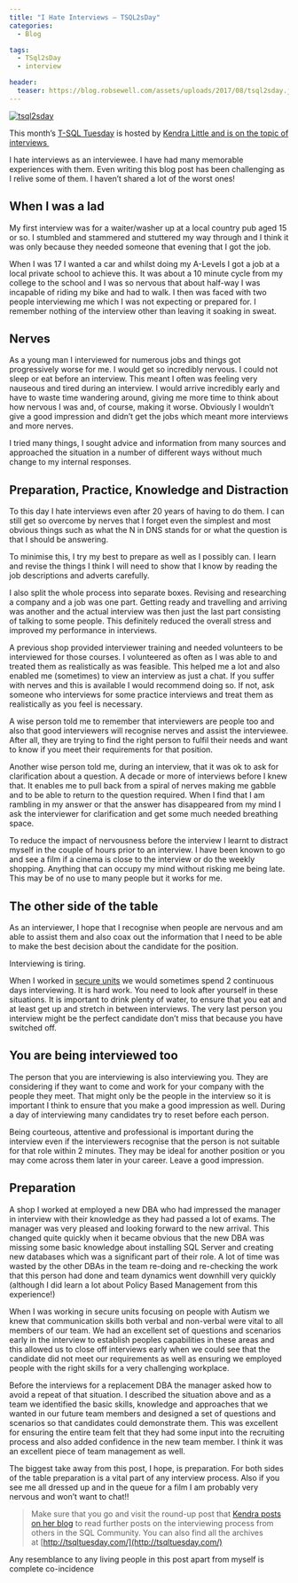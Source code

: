 ```yaml
---
title: "I Hate Interviews – TSQL2sDay"
categories:
  - Blog

tags:
  - TSql2sDay
  - interview

header:
  teaser: https://blog.robsewell.com/assets/uploads/2017/08/tsql2sday.jpg
---
```

[![tsql2sday](https://blog.robsewell.com/assets/uploads/2017/08/tsql2sday.jpg)](https://littlekendra.com/2017/08/01/tsql-tuesday-93-interviewing-patterns-anti-patterns/)

This month’s [T-SQL Tuesday](http://tsqltuesday.com/) is hosted by [Kendra Little and is on the topic of interviews ](https://littlekendra.com/2017/08/01/tsql-tuesday-93-interviewing-patterns-anti-patterns/)

I hate interviews as an interviewee. I have had many memorable experiences with them. Even writing this blog post has been challenging as I relive some of them. I haven’t shared a lot of the worst ones!

When I was a lad
----------------

My first interview was for a waiter/washer up at a local country pub aged 15 or so. I stumbled and stammered and stuttered my way through and I think it was only because they needed someone that evening that I got the job.

When I was 17 I wanted a car and whilst doing my A-Levels I got a job at a local private school to achieve this. It was about a 10 minute cycle from my college to the school and I was so nervous that about half-way I was incapable of riding my bike and had to walk. I then was faced with two people interviewing me which I was not expecting or prepared for. I remember nothing of the interview other than leaving it soaking in sweat.

Nerves
------

As a young man I interviewed for numerous jobs and things got progressively worse for me. I would get so incredibly nervous. I could not sleep or eat before an interview. This meant I often was feeling very nauseous and tired during an interview. I would arrive incredibly early and have to waste time wandering around, giving me more time to think about how nervous I was and, of course, making it worse. Obviously I wouldn’t give a good impression and didn’t get the jobs which meant more interviews and more nerves.

I tried many things, I sought advice and information from many sources and approached the situation in a number of different ways without much change to my internal responses.

Preparation, Practice, Knowledge and Distraction
------------------------------------------------

To this day I hate interviews even after 20 years of having to do them. I can still get so overcome by nerves that I forget even the simplest and most obvious things such as what the N in DNS stands for or what the question is that I should be answering.

To minimise this, I try my best to prepare as well as I possibly can. I learn and revise the things I think I will need to show that I know by reading the job descriptions and adverts carefully.

I also split the whole process into separate boxes. Revising and researching a company and a job was one part. Getting ready and travelling and arriving was another and the actual interview was then just the last part consisting of talking to some people. This definitely reduced the overall stress and improved my performance in interviews.

A previous shop provided interviewer training and needed volunteers to be interviewed for those courses. I volunteered as often as I was able to and treated them as realistically as was feasible. This helped me a lot and also enabled me (sometimes) to view an interview as just a chat. If you suffer with nerves and this is available I would recommend doing so. If not, ask someone who interviews for some practice interviews and treat them as realistically as you feel is necessary.

A wise person told me to remember that interviewers are people too and also that good interviewers will recognise nerves and assist the interviewee. After all, they are trying to find the right person to fulfil their needs and want to know if you meet their requirements for that position.

Another wise person told me, during an interview, that it was ok to ask for clarification about a question. A decade or more of interviews before I knew that. It enables me to pull back from a spiral of nerves making me gabble and to be able to return to the question required. When I find that I am rambling in my answer or that the answer has disappeared from my mind I ask the interviewer for clarification and get some much needed breathing space.

To reduce the impact of nervousness before the interview I learnt to distract myself in the couple of hours prior to an interview. I have been known to go and see a film if a cinema is close to the interview or do the weekly shopping. Anything that can occupy my mind without risking me being late. This may be of no use to many people but it works for me.

The other side of the table
---------------------------

As an interviewer, I hope that I recognise when people are nervous and am able to assist them and also coax out the information that I need to be able to make the best decision about the candidate for the position.

Interviewing is tiring.

When I worked in [secure units](https://en.wikipedia.org/wiki/Psychiatric_hospital#Secure_units) we would sometimes spend 2 continuous days interviewing. It is hard work. You need to look after yourself in these situations. It is important to drink plenty of water, to ensure that you eat and at least get up and stretch in between interviews. The very last person you interview might be the perfect candidate don’t miss that because you have switched off.

You are being interviewed too
-----------------------------

The person that you are interviewing is also interviewing you. They are considering if they want to come and work for your company with the people they meet. That might only be the people in the interview so it is important I think to ensure that you make a good impression as well. During a day of interviewing many candidates try to reset before each person.

Being courteous, attentive and professional is important during the interview even if the interviewers recognise that the person is not suitable for that role within 2 minutes. They may be ideal for another position or you may come across them later in your career. Leave a good impression.

Preparation
-----------

A shop I worked at employed a new DBA who had impressed the manager in interview with their knowledge as they had passed a lot of exams. The manager was very pleased and looking forward to the new arrival. This changed quite quickly when it became obvious that the new DBA was missing some basic knowledge about installing SQL Server and creating new databases which was a significant part of their role. A lot of time was wasted by the other DBAs in the team re-doing and re-checking the work that this person had done and team dynamics went downhill very quickly (although I did learn a lot about Policy Based Management from this experience!)

When I was working in secure units focusing on people with Autism we knew that communication skills both verbal and non-verbal were vital to all members of our team. We had an excellent set of questions and scenarios early in the interview to establish peoples capabilities in these areas and this allowed us to close off interviews early when we could see that the candidate did not meet our requirements as well as ensuring we employed people with the right skills for a very challenging workplace.

Before the interviews for a replacement DBA the manager asked how to avoid a repeat of that situation. I described the situation above and as a team we identified the basic skills, knowledge and approaches that we wanted in our future team members and designed a set of questions and scenarios so that candidates could demonstrate them. This was excellent for ensuring the entire team felt that they had some input into the recruiting process and also added confidence in the new team member. I think it was an excellent piece of team management as well.

The biggest take away from this post, I hope, is preparation. For both sides of the table preparation is a vital part of any interview process. Also if you see me all dressed up and in the queue for a film I am probably very nervous and won’t want to chat!!

>Make sure that you go and visit the round-up post that [Kendra posts on her blog](https://littlekendra.com) to read further posts on the interviewing process from others in the SQL Community. You can also find all the archives at [http://tsqltuesday.com/](http://tsqltuesday.com/)

Any resemblance to any living people in this post apart from myself is complete co-incidence
